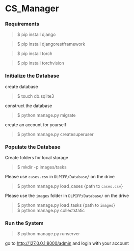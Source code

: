# CS_Manager

### Requirements
> $ pip install django

> $ pip install djangorestframework

> $ pip install torch

> $ pip install torchvision

### Initialize the Database
create database
> $ touch db.sqlite3

construct the database
> $ python manage.py migrate

create an account for yourself
> $ python manage.py createsuperuser

### Populate the Database
Create folders for local storage
> $ mkdir -p images/tasks

Please use `cases.csv` in `DLPIFP/Database/` on the drive
> $ python manage.py load_cases {path to `cases.csv`}

Please use the `images` folder in `DLPIFP/Database/` on the drive
> $ python manage.py load_tasks {path to `images`}  
> $ python manage.py collectstatic

### Run the System
> $ python manage.py runserver

go to http://127.0.0.1:8000/admin and login with your account
